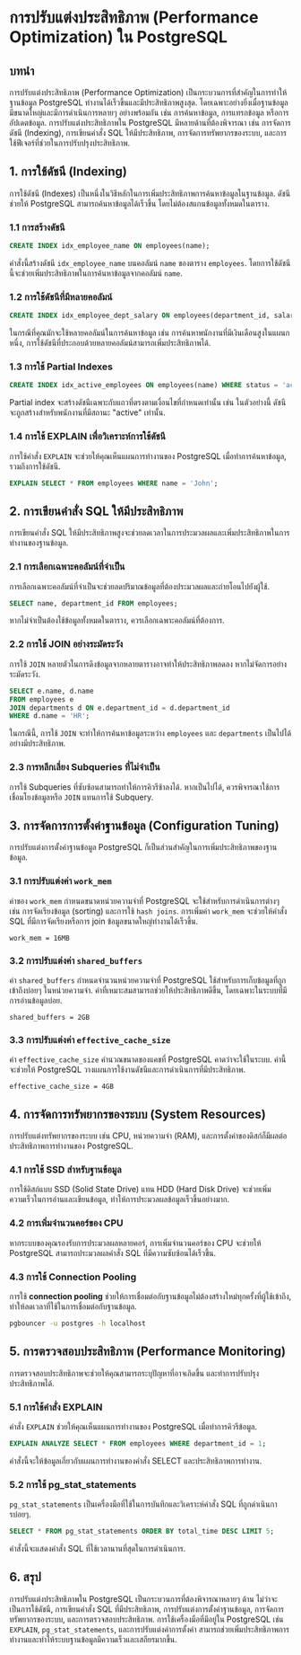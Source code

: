 # การปรับแต่งประสิทธิภาพ (Performance Optimization) ใน PostgreSQL

## บทนำ

การปรับแต่งประสิทธิภาพ (Performance Optimization) เป็นกระบวนการที่สำคัญในการทำให้ฐานข้อมูล PostgreSQL ทำงานได้เร็วขึ้นและมีประสิทธิภาพสูงสุด. โดยเฉพาะอย่างยิ่งเมื่อฐานข้อมูลมีขนาดใหญ่และมีการดำเนินการหลายๆ อย่างพร้อมกัน เช่น การค้นหาข้อมูล, การแทรกข้อมูล หรือการอัปเดตข้อมูล. การปรับแต่งประสิทธิภาพใน PostgreSQL มีหลายด้านที่ต้องพิจารณา เช่น การจัดการดัชนี (Indexing), การเขียนคำสั่ง SQL ให้มีประสิทธิภาพ, การจัดการทรัพยากรของระบบ, และการใช้ฟีเจอร์ที่ช่วยในการปรับปรุงประสิทธิภาพ.

## 1. **การใช้ดัชนี (Indexing)**

การใช้ดัชนี (Indexes) เป็นหนึ่งในวิธีหลักในการเพิ่มประสิทธิภาพการค้นหาข้อมูลในฐานข้อมูล. ดัชนีช่วยให้ PostgreSQL สามารถค้นหาข้อมูลได้เร็วขึ้น โดยไม่ต้องสแกนข้อมูลทั้งหมดในตาราง. 

### 1.1 **การสร้างดัชนี**

```sql
CREATE INDEX idx_employee_name ON employees(name);
```

คำสั่งนี้สร้างดัชนี `idx_employee_name` บนคอลัมน์ `name` ของตาราง `employees`. โดยการใช้ดัชนีนี้จะช่วยเพิ่มประสิทธิภาพในการค้นหาข้อมูลจากคอลัมน์ `name`.

### 1.2 **การใช้ดัชนีที่มีหลายคอลัมน์**

```sql
CREATE INDEX idx_employee_dept_salary ON employees(department_id, salary);
```

ในกรณีที่คุณมักจะใช้หลายคอลัมน์ในการค้นหาข้อมูล เช่น การค้นหาพนักงานที่มีเงินเดือนสูงในแผนกหนึ่ง, การใช้ดัชนีที่ประกอบด้วยหลายคอลัมน์สามารถเพิ่มประสิทธิภาพได้.

### 1.3 **การใช้ Partial Indexes**

```sql
CREATE INDEX idx_active_employees ON employees(name) WHERE status = 'active';
```

Partial index จะสร้างดัชนีเฉพาะกับแถวที่ตรงตามเงื่อนไขที่กำหนดเท่านั้น เช่น ในตัวอย่างนี้ ดัชนีจะถูกสร้างสำหรับพนักงานที่มีสถานะ "active" เท่านั้น.

### 1.4 **การใช้ EXPLAIN เพื่อวิเคราะห์การใช้ดัชนี**

การใช้คำสั่ง `EXPLAIN` จะช่วยให้คุณเห็นแผนการทำงานของ PostgreSQL เมื่อทำการค้นหาข้อมูล, รวมถึงการใช้ดัชนี.

```sql
EXPLAIN SELECT * FROM employees WHERE name = 'John';
```

## 2. **การเขียนคำสั่ง SQL ให้มีประสิทธิภาพ**

การเขียนคำสั่ง SQL ให้มีประสิทธิภาพสูงจะช่วยลดเวลาในการประมวลผลและเพิ่มประสิทธิภาพในการทำงานของฐานข้อมูล.

### 2.1 **การเลือกเฉพาะคอลัมน์ที่จำเป็น**

การเลือกเฉพาะคอลัมน์ที่จำเป็นจะช่วยลดปริมาณข้อมูลที่ต้องประมวลผลและถ่ายโอนไปยังผู้ใช้.

```sql
SELECT name, department_id FROM employees;
```

หากไม่จำเป็นต้องใช้ข้อมูลทั้งหมดในตาราง, ควรเลือกเฉพาะคอลัมน์ที่ต้องการ.

### 2.2 **การใช้ JOIN อย่างระมัดระวัง**

การใช้ `JOIN` หลายตัวในการดึงข้อมูลจากหลายตารางอาจทำให้ประสิทธิภาพลดลง หากไม่จัดการอย่างระมัดระวัง.

```sql
SELECT e.name, d.name
FROM employees e
JOIN departments d ON e.department_id = d.department_id
WHERE d.name = 'HR';
```

ในกรณีนี้, การใช้ `JOIN` จะทำให้การค้นหาข้อมูลระหว่าง `employees` และ `departments` เป็นไปได้อย่างมีประสิทธิภาพ.

### 2.3 **การหลีกเลี่ยง Subqueries ที่ไม่จำเป็น**

การใช้ Subqueries ที่ซับซ้อนสามารถทำให้การคิวรีช้าลงได้. หากเป็นไปได้, ควรพิจารณาใช้การเชื่อมโยงข้อมูลหรือ `JOIN` แทนการใช้ Subquery.

## 3. **การจัดการการตั้งค่าฐานข้อมูล (Configuration Tuning)**

การปรับแต่งการตั้งค่าฐานข้อมูล PostgreSQL ก็เป็นส่วนสำคัญในการเพิ่มประสิทธิภาพของฐานข้อมูล.

### 3.1 **การปรับแต่งค่า `work_mem`**

ค่าของ `work_mem` กำหนดขนาดหน่วยความจำที่ PostgreSQL จะใช้สำหรับการดำเนินการต่างๆ เช่น การจัดเรียงข้อมูล (sorting) และการใช้ `hash joins`. การเพิ่มค่า `work_mem` จะช่วยให้คำสั่ง SQL ที่มีการจัดเรียงหรือการ join ข้อมูลขนาดใหญ่ทำงานได้เร็วขึ้น.

```plaintext
work_mem = 16MB
```

### 3.2 **การปรับแต่งค่า `shared_buffers`**

ค่า `shared_buffers` กำหนดจำนวนหน่วยความจำที่ PostgreSQL ใช้สำหรับการเก็บข้อมูลที่ถูกเข้าถึงบ่อยๆ ในหน่วยความจำ. ค่าที่เหมาะสมสามารถช่วยให้ประสิทธิภาพดีขึ้น, โดยเฉพาะในระบบที่มีการอ่านข้อมูลบ่อย.

```plaintext
shared_buffers = 2GB
```

### 3.3 **การปรับแต่งค่า `effective_cache_size`**

ค่า `effective_cache_size` คำนวณขนาดของแคชที่ PostgreSQL คาดว่าจะใช้ในระบบ. ค่านี้จะช่วยให้ PostgreSQL วางแผนการใช้งานดัชนีและการดำเนินการที่มีประสิทธิภาพ.

```plaintext
effective_cache_size = 4GB
```

## 4. **การจัดการทรัพยากรของระบบ (System Resources)**

การปรับแต่งทรัพยากรของระบบ เช่น CPU, หน่วยความจำ (RAM), และการตั้งค่าของดิสก์ก็มีผลต่อประสิทธิภาพการทำงานของ PostgreSQL.

### 4.1 **การใช้ SSD สำหรับฐานข้อมูล**

การใช้ดิสก์แบบ SSD (Solid State Drive) แทน HDD (Hard Disk Drive) จะช่วยเพิ่มความเร็วในการอ่านและเขียนข้อมูล, ทำให้การประมวลผลข้อมูลเร็วขึ้นอย่างมาก.

### 4.2 **การเพิ่มจำนวนคอร์ของ CPU**

หากระบบของคุณรองรับการประมวลผลหลายคอร์, การเพิ่มจำนวนคอร์ของ CPU จะช่วยให้ PostgreSQL สามารถประมวลผลคำสั่ง SQL ที่มีความซับซ้อนได้เร็วขึ้น.

### 4.3 **การใช้ Connection Pooling**

การใช้ **connection pooling** ช่วยให้การเชื่อมต่อกับฐานข้อมูลไม่ต้องสร้างใหม่ทุกครั้งที่ผู้ใช้เข้าถึง, ทำให้ลดเวลาที่ใช้ในการเชื่อมต่อกับฐานข้อมูล.

```bash
pgbouncer -u postgres -h localhost
```

## 5. **การตรวจสอบประสิทธิภาพ (Performance Monitoring)**

การตรวจสอบประสิทธิภาพจะช่วยให้คุณสามารถระบุปัญหาที่อาจเกิดขึ้น และทำการปรับปรุงประสิทธิภาพได้.

### 5.1 **การใช้คำสั่ง EXPLAIN**

คำสั่ง `EXPLAIN` ช่วยให้คุณเห็นแผนการทำงานของ PostgreSQL เมื่อทำการคิวรีข้อมูล.

```sql
EXPLAIN ANALYZE SELECT * FROM employees WHERE department_id = 1;
```

คำสั่งนี้จะให้ข้อมูลเกี่ยวกับแผนการทำงานของคำสั่ง SELECT และประสิทธิภาพการทำงาน.

### 5.2 **การใช้ pg_stat_statements**

`pg_stat_statements` เป็นเครื่องมือที่ใช้ในการบันทึกและวิเคราะห์คำสั่ง SQL ที่ถูกดำเนินการบ่อยๆ.

```sql
SELECT * FROM pg_stat_statements ORDER BY total_time DESC LIMIT 5;
```

คำสั่งนี้จะแสดงคำสั่ง SQL ที่ใช้เวลานานที่สุดในการดำเนินการ.

## 6. **สรุป**

การปรับแต่งประสิทธิภาพใน PostgreSQL เป็นกระบวนการที่ต้องพิจารณาหลายๆ ด้าน ไม่ว่าจะเป็นการใช้ดัชนี, การเขียนคำสั่ง SQL ที่มีประสิทธิภาพ, การปรับแต่งการตั้งค่าฐานข้อมูล, การจัดการทรัพยากรของระบบ, และการตรวจสอบประสิทธิภาพ. การใช้เครื่องมือที่มีอยู่ใน PostgreSQL เช่น `EXPLAIN`, `pg_stat_statements`, และการปรับแต่งค่าการตั้งค่า สามารถช่วยเพิ่มประสิทธิภาพการทำงานและทำให้ระบบฐานข้อมูลมีความเร็วและเสถียรมากขึ้น.